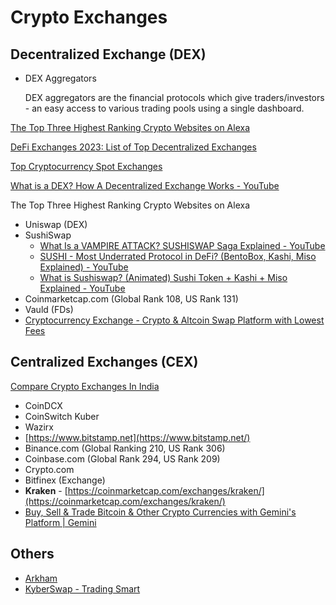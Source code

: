 # Crypto Exchanges

## Decentralized Exchange (DEX)

- DEX Aggregators

    DEX aggregators are the financial protocols which give traders/investors - an easy access to various trading pools using a single dashboard.

[The Top Three Highest Ranking Crypto Websites on Alexa](https://medium.com/@BountyBase/the-top-three-highest-ranking-crypto-websites-on-alexa-2a0afb0dbe61)

[DeFi Exchanges 2023: List of Top Decentralized Exchanges](https://milkroad.com/exchanges)

[Top Cryptocurrency Spot Exchanges](https://coinmarketcap.com/rankings/exchanges)

[What is a DEX? How A Decentralized Exchange Works - YouTube](https://www.youtube.com/watch?v=2tTVJL4bpTU)

The Top Three Highest Ranking Crypto Websites on Alexa

- Uniswap (DEX)
- SushiSwap
  - [What Is a VAMPIRE ATTACK? SUSHISWAP Saga Explained - YouTube](https://www.youtube.com/watch?v=UFjXwrCGuog&ab_channel=Finematics)
  - [SUSHI - Most Underrated Protocol in DeFi? (BentoBox, Kashi, Miso Explained) - YouTube](https://www.youtube.com/watch?v=Cbtvc8Eso_g)
  - [What is Sushiswap? (Animated) Sushi Token + Kashi + Miso Explained - YouTube](https://www.youtube.com/watch?v=NTYbVnENeVo)
- Coinmarketcap.com (Global Rank 108, US Rank 131)
- Vauld (FDs)
- [Cryptocurrency Exchange - Crypto & Altcoin Swap Platform with Lowest Fees](https://changelly.com/)

## Centralized Exchanges (CEX)

[Compare Crypto Exchanges In India](https://www.forbes.com/advisor/in/investing/cryptocurrency/best-crypto-exchange-in-india/)

- CoinDCX
- CoinSwitch Kuber
- Wazirx
- [https://www.bitstamp.net](https://www.bitstamp.net/)
- Binance.com (Global Ranking 210, US Rank 306)
- Coinbase.com (Global Rank 294, US Rank 209)
- Crypto.com
- Bitfinex (Exchange)
- **Kraken** - [https://coinmarketcap.com/exchanges/kraken/](https://coinmarketcap.com/exchanges/kraken/)
- [Buy, Sell & Trade Bitcoin & Other Crypto Currencies with Gemini's Platform | Gemini](https://www.gemini.com/)

## Others

- [Arkham](https://platform.arkhamintelligence.com/)
- [KyberSwap - Trading Smart](https://kyberswap.com/swap/polygon/wsteth-to-stmatic)
